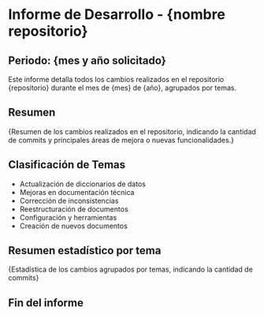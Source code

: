 # Informe de Desarrollo - {nombre repositorio}

## Periodo: {mes y año solicitado}

Este informe detalla todos los cambios realizados en el repositorio {repositorio} durante el mes de {mes} de {año}, agrupados por temas.

## Resumen

{Resumen de los cambios realizados en el repositorio, indicando la cantidad de commits y principales áreas de mejora o nuevas funcionalidades.}

## Clasificación de Temas

- Actualización de diccionarios de datos
- Mejoras en documentación técnica
- Corrección de inconsistencias
- Reestructuración de documentos
- Configuración y herramientas
- Creación de nuevos documentos

## Resumen estadístico por tema

{Estadística de los cambios agrupados por temas, indicando la cantidad de commits}

## Fin del informe

